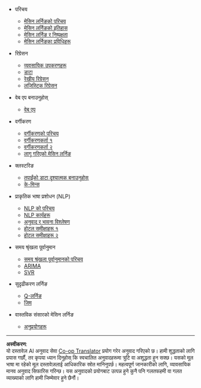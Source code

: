 <!--
CO_OP_TRANSLATOR_METADATA:
{
  "original_hash": "68dd06c685f6ce840e0acfa313352e7c",
  "translation_date": "2025-08-29T17:19:30+00:00",
  "source_file": "docs/_sidebar.md",
  "language_code": "ne"
}
-->
- परिचय
  - [मेसिन लर्निङको परिचय](../1-Introduction/1-intro-to-ML/README.md)
  - [मेसिन लर्निङको इतिहास](../1-Introduction/2-history-of-ML/README.md)
  - [मेसिन लर्निङ र निष्पक्षता](../1-Introduction/3-fairness/README.md)
  - [मेसिन लर्निङका प्रविधिहरू](../1-Introduction/4-techniques-of-ML/README.md)

- रिग्रेसन
  - [व्यवसायिक उपकरणहरू](../2-Regression/1-Tools/README.md)
  - [डाटा](../2-Regression/2-Data/README.md)
  - [रेखीय रिग्रेसन](../2-Regression/3-Linear/README.md)
  - [लजिस्टिक रिग्रेसन](../2-Regression/4-Logistic/README.md)

- वेब एप बनाउनुहोस्
  - [वेब एप](../3-Web-App/1-Web-App/README.md)

- वर्गीकरण
  - [वर्गीकरणको परिचय](../4-Classification/1-Introduction/README.md)
  - [वर्गीकरणकर्ता १](../4-Classification/2-Classifiers-1/README.md)
  - [वर्गीकरणकर्ता २](../4-Classification/3-Classifiers-2/README.md)
  - [लागू गरिएको मेसिन लर्निङ](../4-Classification/4-Applied/README.md)

- क्लस्टरिङ
  - [तपाईंको डाटा दृश्यात्मक बनाउनुहोस्](../5-Clustering/1-Visualize/README.md)
  - [के-मिन्स](../5-Clustering/2-K-Means/README.md)

- प्राकृतिक भाषा प्रशोधन (NLP)
  - [NLP को परिचय](../6-NLP/1-Introduction-to-NLP/README.md)
  - [NLP कार्यहरू](../6-NLP/2-Tasks/README.md)
  - [अनुवाद र भावना विश्लेषण](../6-NLP/3-Translation-Sentiment/README.md)
  - [होटल समीक्षाहरू १](../6-NLP/4-Hotel-Reviews-1/README.md)
  - [होटल समीक्षाहरू २](../6-NLP/5-Hotel-Reviews-2/README.md)

- समय श्रृंखला पूर्वानुमान
  - [समय श्रृंखला पूर्वानुमानको परिचय](../7-TimeSeries/1-Introduction/README.md)
  - [ARIMA](../7-TimeSeries/2-ARIMA/README.md)
  - [SVR](../7-TimeSeries/3-SVR/README.md)

- सुदृढीकरण लर्निङ
  - [Q-लर्निङ](../8-Reinforcement/1-QLearning/README.md)
  - [जिम](../8-Reinforcement/2-Gym/README.md)

- वास्तविक संसारको मेसिन लर्निङ
  - [अनुप्रयोगहरू](../9-Real-World/1-Applications/README.md)

---

**अस्वीकरण**:  
यो दस्तावेज़ AI अनुवाद सेवा [Co-op Translator](https://github.com/Azure/co-op-translator) प्रयोग गरेर अनुवाद गरिएको छ। हामी शुद्धताको लागि प्रयास गर्छौं, तर कृपया ध्यान दिनुहोस् कि स्वचालित अनुवादहरूमा त्रुटि वा अशुद्धता हुन सक्छ। यसको मूल भाषा मा रहेको मूल दस्तावेज़लाई आधिकारिक स्रोत मानिनुपर्छ। महत्वपूर्ण जानकारीको लागि, व्यावसायिक मानव अनुवाद सिफारिस गरिन्छ। यस अनुवादको प्रयोगबाट उत्पन्न हुने कुनै पनि गलतफहमी वा गलत व्याख्याको लागि हामी जिम्मेवार हुने छैनौं।